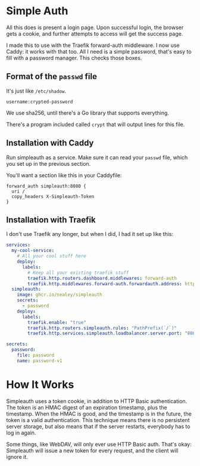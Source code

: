 # Simple Auth

All this does is present a login page.
Upon successful login, the browser gets a cookie,
and further attempts to access will get the success page.

I made this to use with the Traefik forward-auth middleware.
I now use Caddy: it works with that too.
All I need is a simple password, that's easy to fill with a password manager.
This checks those boxes.

## Format of the `passwd` file

It's just like `/etc/shadow`.

    username:crypted-password

We use sha256,
until there's a Go library that supports everything.

There's a program included called `crypt` that will output lines for this file.


## Installation with Caddy

Run simpleauth as a service.
Make sure it can read your `passwd` file,
which you set up in the previous section.

You'll want a section like this in your Caddyfile:

```
forward_auth simpleauth:8080 {
  uri /
  copy_headers X-Simpleauth-Token
}
```

## Installation with Traefik

I don't use Traefik any longer, but when I did,
I had it set up like this:

```yaml
services:
  my-cool-service:
    # All your cool stuff here
    deploy:
      labels:
        # Keep all your existing traefik stuff
        traefik.http.routers.dashboard.middlewares: forward-auth
        traefik.http.middlewares.forward-auth.forwardauth.address: http://simpleauth:8080/
  simpleauth:
    image: ghcr.io/nealey/simpleauth
    secrets:
      - password
    deploy:
      labels:
        traefik.enable: "true"
        traefik.http.routers.simpleauth.rules: "PathPrefix(`/`)"
        traefik.http.services.simpleauth.loadbalancer.server.port: "8080"

secrets:
  password:
    file: password
    name: password-v1
```

# How It Works

Simpleauth uses a token cookie, in addition to HTTP Basic authentication.
The token is an HMAC digest of an expiration timestamp,
plus the timestamp.
When the HMAC is good, and the timestamp is in the future,
the token is a valid authentication.
This technique means there is no persistent server storage,
but also means that if the server restarts,
everybody has to log in again.

Some things,
like WebDAV,
will only ever use HTTP Basic auth.
That's okay:
Simpleauth will issue a new token for every request,
and the client will ignore it.
